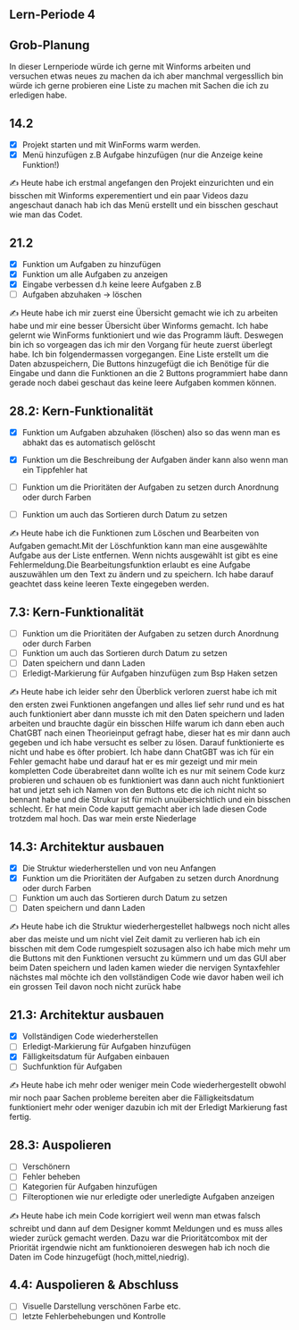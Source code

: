 ## Lern-Periode 4


## Grob-Planung
In dieser Lernperiode würde ich gerne mit Winforms arbeiten und versuchen etwas neues zu machen da ich aber manchmal vergessllich bin würde ich gerne probieren eine Liste zu machen mit Sachen die ich zu erledigen habe.

## 14.2
- [x] Projekt starten und mit WinForms warm werden.
- [x] Menü hinzufügen z.B Aufgabe hinzufügen (nur die Anzeige keine Funktion!)

✍️ Heute habe ich erstmal angefangen den Projekt einzurichten und ein bisschen mit Winforms experementiert und ein paar Videos dazu angeschaut danach hab ich das Menü erstellt und ein bisschen geschaut wie man das Codet.



## 21.2
- [x] Funktion um Aufgaben zu hinzufügen
- [x] Funktion um alle Aufgaben zu anzeigen
- [x] Eingabe verbessen d.h keine leere Aufgaben z.B
- [ ] Aufgaben abzuhaken -> löschen

✍️ Heute habe ich mir zuerst eine Übersicht gemacht wie ich zu arbeiten habe und mir eine besser Übersicht über Winforms gemacht. Ich habe gelernt wie WinForms funktioniert und wie das Programm läuft. Deswegen bin ich so vorgeagen das ich mir den Vorgang für heute zuerst überlegt habe. Ich bin folgendermassen vorgegangen. Eine Liste erstellt um die Daten abzuspeichern, Die Buttons hinzugefügt die ich Benötige für die Eingabe und dann die Funktionen an die 2 Buttons programmiert habe dann gerade noch dabei geschaut das keine leere Aufgaben kommen können.



## 28.2: Kern-Funktionalität

- [x] Funktion um Aufgaben abzuhaken (löschen) also so das wenn man es abhakt das es automatisch gelöscht
- [x] Funktion um die Beschreibung der Aufgaben änder kann also wenn man ein Tippfehler hat
- [ ] Funktion um die Prioritäten der Aufgaben zu setzen durch Anordnung oder durch Farben
- [ ] Funktion um auch das Sortieren durch Datum zu setzen

      
✍️ Heute habe ich die Funktionen zum Löschen und Bearbeiten von Aufgaben gemacht.Mit der Löschfunktion kann man eine ausgewählte Aufgabe aus der Liste entfernen. Wenn nichts ausgewählt ist gibt es eine Fehlermeldung.Die Bearbeitungsfunktion erlaubt es eine Aufgabe auszuwählen um den Text zu ändern und zu speichern. Ich habe darauf geachtet dass keine leeren Texte eingegeben werden.

## 7.3: Kern-Funktionalität

- [ ] Funktion um die Prioritäten der Aufgaben zu setzen durch Anordnung oder durch Farben
- [ ] Funktion um auch das Sortieren durch Datum zu setzen
- [ ] Daten speichern und dann Laden
- [ ] Erledigt-Markierung für Aufgaben hinzufügen zum Bsp Haken setzen

✍️ Heute habe ich leider sehr den Überblick verloren zuerst habe ich mit den ersten zwei Funktionen angefangen und alles lief sehr rund und es hat auch funktioniert aber dann musste ich mit den Daten speichern und laden arbeiten und brauchte dagür ein bisschen Hilfe warum ich dann eben auch ChatGBT nach einen Theorieinput gefragt habe, dieser hat es mir dann auch gegeben und ich habe versucht es selber zu lösen. Darauf funktionierte es nicht und habe es öfter probiert. Ich habe dann ChatGBT was ich für ein Fehler gemacht habe und darauf hat er es mir gezeigt und mir mein kompletten Code überabreitet dann wollte ich es nur mit seinem Code kurz probieren und schauen ob es funktioniert was dann auch nicht funktioniert hat und jetzt seh ich Namen von den Buttons etc die ich nicht nicht so bennant habe und die Strukur ist für mich unuübersichtlich und ein bisschen schlecht. Er hat mein Code kaputt gemacht aber ich lade diesen Code trotzdem mal hoch. Das war mein erste Niederlage
      
## 14.3: Architektur ausbauen

- [x] Die Struktur wiederherstellen und von neu Anfangen
- [x] Funktion um die Prioritäten der Aufgaben zu setzen durch Anordnung oder durch Farben
- [ ] Funktion um auch das Sortieren durch Datum zu setzen
- [ ] Daten speichern und dann Laden

✍️ Heute habe ich die Struktur wiederhergestellet halbwegs noch nicht alles aber das meiste und um nicht viel Zeit damit zu verlieren hab ich ein bisschen mit dem Code rumgespielt sozusagen also ich habe mich mehr um die Buttons mit den Funktionen versucht zu kümmern und um das GUI aber beim Daten speichern und laden kamen wieder die nervigen Syntaxfehler nächstes mal möchte ich den vollständigen Code wie davor haben weil ich ein grossen Teil davon noch nicht zurück habe
## 21.3: Architektur ausbauen

- [x] Vollständigen Code wiederherstellen
- [ ] Erledigt-Markierung für Aufgaben hinzufügen
- [x] Fälligkeitsdatum für Aufgaben einbauen
- [ ] Suchfunktion für Aufgaben

✍️ Heute habe ich mehr oder weniger mein Code wiederhergestellt obwohl mir noch paar Sachen probleme bereiten aber die Fälligkeitsdatum funktioniert mehr oder weniger dazubin ich mit der Erledigt Markierung fast fertig.

## 28.3: Auspolieren

- [ ] Verschönern
- [ ] Fehler beheben
- [ ] Kategorien für Aufgaben hinzufügen
- [ ] Filteroptionen wie nur erledigte oder unerledigte Aufgaben anzeigen

✍️ Heute habe ich mein Code korrigiert weil wenn man etwas falsch schreibt und dann auf dem Designer kommt Meldungen und es muss alles wieder zurück gemacht werden. Dazu war die Prioritätcombox mit der Priorität irgendwie nicht am funktionoieren deswegen hab ich noch die Daten im Code hinzugefügt (hoch,mittel,niedrig).



## 4.4: Auspolieren & Abschluss

- [ ] Visuelle Darstellung verschönen Farbe etc.
- [ ] letzte Fehlerbehebungen und Kontrolle
